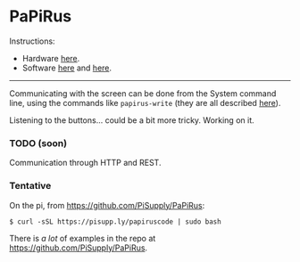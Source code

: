 # PaPiRus

Instructions:
 - Hardware [here](https://www.pi-supply.com/make/papirus-assembly-tips-and-gotchas/).
 - Software [here](https://github.com/repaper/gratis) and [here](https://github.com/PiSupply/PaPiRus).
 
---

Communicating with the screen can be done from the System command line, using the commands like `papirus-write`
(they are all described [here](https://github.com/PiSupply/PaPiRus#command-line)).

Listening to the buttons... could be a bit more tricky. Working on it.

### TODO (soon)
Communication through HTTP and REST.


### Tentative
On the pi, from <https://github.com/PiSupply/PaPiRus>:
```
$ curl -sSL https://pisupp.ly/papiruscode | sudo bash
```

There is *a lot* of examples in the repo at <https://github.com/PiSupply/PaPiRus>.
